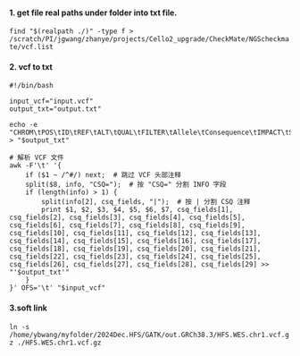 #### 1. get file real paths under folder into txt file.
`find "$(realpath ./)" -type f > /scratch/PI/jgwang/zhanye/projects/Cello2_upgrade/CheckMate/NGScheckmate/vcf.list`

#### 2. vcf to txt
```
#!/bin/bash

input_vcf="input.vcf"
output_txt="output.txt"

echo -e "CHROM\tPOS\tID\tREF\tALT\tQUAL\tFILTER\tAllele\tConsequence\tIMPACT\tSYMBOL\tGene\tFeature_type\tFeature\tBIOTYPE\tEXON\tINTRON\tHGVSc\tHGVSp\tcDNA_position\tCDS_position\tProtein_position\tAmino_acids\tCodons\tExisting_variation\tDISTANCE\tSTRAND\tFLAGS\tSYMBOL_SOURCE\tHGNC_ID\tCADD_PHRED\tCADD_RAW\tSpliceRegion\tTSSDistance\tFrameshiftSequence\tWildtypeProtein\tDownstreamProtein\tProteinLengthChange" > "$output_txt"

# 解析 VCF 文件
awk -F'\t' '{
    if ($1 ~ /^#/) next;  # 跳过 VCF 头部注释
    split($8, info, "CSQ=");  # 按 "CSQ=" 分割 INFO 字段
    if (length(info) > 1) {
        split(info[2], csq_fields, "|");  # 按 | 分割 CSQ 注释
        print $1, $2, $3, $4, $5, $6, $7, csq_fields[1], csq_fields[2], csq_fields[3], csq_fields[4], csq_fields[5], csq_fields[6], csq_fields[7], csq_fields[8], csq_fields[9], csq_fields[10], csq_fields[11], csq_fields[12], csq_fields[13], csq_fields[14], csq_fields[15], csq_fields[16], csq_fields[17], csq_fields[18], csq_fields[19], csq_fields[20], csq_fields[21], csq_fields[22], csq_fields[23], csq_fields[24], csq_fields[25], csq_fields[26], csq_fields[27], csq_fields[28], csq_fields[29] >> "'$output_txt'"
    }
}' OFS='\t' "$input_vcf"
```

#### 3.soft link
`ln -s /home/ybwang/myfolder/2024Dec.HFS/GATK/out.GRCh38.3/HFS.WES.chr1.vcf.gz ./HFS.WES.chr1.vcf.gz`

